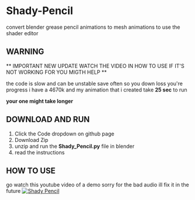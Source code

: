 # Shady-Pencil
convert blender grease pencil animations to mesh animations to use the shader editor

## **WARNING**

** IMPORTANT NEW UPDATE WATCH THE VIDEO IN HOW TO USE IF IT'S NOT WORKING FOR YOU MIGTH HELP **

the code is slow and can be unstable save often so you down loss you're progress
i have a 4670k and my animation that i created take **25 sec** to run 

**your one might take longer**

## DOWNLOAD AND RUN

1. Click the Code dropdown on github page 
2. Download Zip 
3. unzip and run the **Shady_Pencil.py** file in blender
4. read the instructions

## HOW TO USE 

go watch this youtube video of a demo sorry for the bad audio ill fix it in the future
[![Shady Pencil]()](https://youtu.be/7wY5nFMHoSI)
